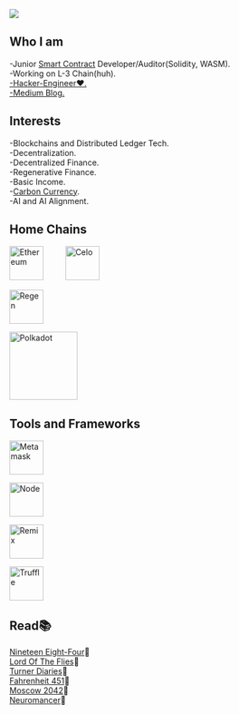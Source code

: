 

![](https://github.com/halfrost/halfrost/blob/master/icons/header_.png)

## Who I am
<p>
-Junior <a href="https://ethereum.org/en/developers/docs/smart-contracts/">Smart Contract</a> Developer/Auditor(Solidity, WASM).<br>
-Working on L-3 Chain(huh).<br>
<a href="https://www.researchgate.net/publication/343631973_Hacker-engineers_and_Their_Economies_The_Political_Economy_of_Decentralised_Networks_and_'Cryptoeconomics'">-Hacker-Engineer❤️.</a><br>
<a href="rdkingangi.medium.com">-Medium Blog.</a>
</p>

## Interests

<p>
   -Blockchains and Distributed Ledger Tech.<br>
   -Decentralization.<br>
   -Decentralized Finance.<br>
   -Regenerative Finance.<br>
   -Basic Income.<br>  
   -<a href="https://globalcarbonreward.org/carbon-currency/">Carbon Currency</a>.<br>
   -AI and AI Alignment.<br>
</p>

## Home Chains

<p style="text-align: left; white-space: nowrap;">

 <a href="https://ethereum.org/en/" > <img alt="Ethereum" 
    src="https://res.cloudinary.com/teepublic/image/private/s--Hw--398i--/t_Preview/b_rgb:262c3a,c_limit,f_jpg,h_630,q_90,w_630/v1470823069/production/designs/625723_1.jpg" width="60"></a>
⠀⠀⠀
 <a href="https://celo.org/"> <img alt="Celo"  
    src="https://logos-download.com/wp-content/uploads/2022/01/Celo_Logo.png" width="60"></a>

 <a href="https://regen.network"><img alt="Regen"  
    src="https://cryptocurrencyjobs.co/startups/assets/logos/regen-network.png" width="60"></a>

<a href="https://www.polkadot.network/"> <img alt="Polkadot"  
    src="https://1000logos.net/wp-content/uploads/2022/08/Polkadot-Symbol-1536x864.png" width="120"></a>

  </p>

## Tools and Frameworks

<p align="center">

  <a href="https://metamask.io/"><img alt="Metamask"  
    src="https://kriptokultura.mk/wp-content/uploads/2021/04/metamask_logo.png" width="60"></a>

  <a href="https://nodejs.org/en"><img alt="Node" 
    src="https://logospng.org/download/node-js/logo-node-js-1024.png" width="60"> </a>

  <a href="https://remix.ethereum.org/"><img alt="Remix" 
    src="https://miro.medium.com/v2/resize:fit:552/1*3jj5tQildSIyhl-RO6RLlA.png" width="60"></a>

  <a href="https://trufflesuite.com/truffle/"><img alt="Truffle" 
    src="https://avatars3.githubusercontent.com/u/22205159?s=280&v=4" width="60"></a>

  </p>

## Read📚
<p>
  <a href="https://en.wikipedia.org/wiki/Nineteen_Eighty-Four">Nineteen Eight-Four</a>📘<br>
  <a href="https://en.wikipedia.org/wiki/Lord_of_the_Flies">Lord Of The Flies</a>📓<br>
  <a href="https://en.wikipedia.org/wiki/The_Turner_Diaries">Turner Diaries</a>📙<br>
  <a href="https://en.wikipedia.org/wiki/Fahrenheit_451">Fahrenheit 451</a>📕<br>
  <a href="https://en.wikipedia.org/wiki/Moscow_2042">Moscow 2042</a>📗<br>
  <a href="https://en.wikipedia.org/wiki/Neuromancer">Neuromancer</a>📔<br>
</p>
   
 


